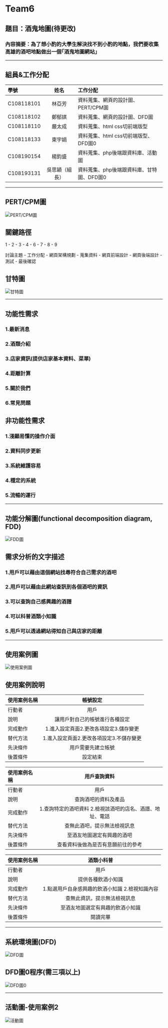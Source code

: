 # Team6

## 題目：酒鬼地圖(待更改)
### 內容摘要：為了想小酌的大學生解決找不到小酌的地點，我們要收集高雄的酒吧地點做出一個｢酒鬼地圖網站」


---
## 組員&工作分配
|學號|姓名|工作分配|
|:---|:---:|:---|
|C108118101|林亞芳|資料蒐集、網頁的設計圖、PERT/CPM圖|
|C108118102|鄭郁娸|資料蒐集、網頁的設計圖、DFD圖|
|C108118110|嚴太成|資料蒐集、html css切前端版型|
|C108118133|東宇娟|資料蒐集、html css切前端版型、DFD圖0|
|C108190154|楊鈞盛|資料蒐集、php後端跟資料庫、活動圖|
|C108193131|吳思穎（組長）|資料蒐集、php後端跟資料庫、甘特圖、DFD圖0|

---
## PERT/CPM圖
![PERT/CPM圖](https://github.com/Trista83z/2021-09-27/blob/main/PERT-CPM.png)

## 關鍵路徑
1 - 2 - 3 - 4 - 6 - 7 - 8 - 9

討論主題 - 工作分配 - 網頁架構規劃 - 蒐集資料 - 網頁前端設計 - 網頁後端設計 - 測試 - 最後確認 

## 甘特圖
![甘特圖](https://github.com/Trista83z/2021-09-27/blob/main/gannt.jpg)

---
## 功能性需求
### 1.最新消息
### 2.酒類介紹
### 3.店家資訊(提供店家基本資料、菜單)
### 4.距離計算
### 5.關於我們
### 6.常見問題

## 非功能性需求
### 1.淺顯易懂的操作介面
### 2.資料同步更新
### 3.系統維護容易
### 4.穩定的系統
### 5.流暢的運行
---
## 功能分解圖(functional decomposition diagram, FDD)
![FDD圖](https://github.com/Trista83z/Team6/blob/main/1025%E7%B3%BB%E7%B5%B1fdd.png)

## 需求分析的文字描述
### 1.用戶可以藉由這個網站找尋符合自己需求的酒吧
### 2.用戶可以藉由此網站查訊到各個酒吧的資訊
### 3.可以查詢自己感興趣的酒譜
### 4.可以科普酒類小知識
### 5.用戶可以透過網站得知自己與店家的距離

---
## 使用案例圖
![使用案例圖](https://github.com/Trista83z/Team6/blob/main/%E4%BD%BF%E7%94%A8%E6%A1%88%E4%BE%8B.jpeg)

## 使用案例說明
|使用案例名稱|帳號設定|
|:---|:---:|
|行動者|用戶|
|說明|讓用戶對自己的帳號進行各種設定|
|完成動作|1.進入設定頁面2.更改各項設定3.儲存變更|
|替代方法|1.進入設定頁面2.更改各項設定3.不儲存變更|
|先決條件|用戶需要先建立帳號|
|後置條件|設定結束|


|使用案例名稱|用戶查詢資料|
|:---|:---:|
|行動者|用戶|
|說明|查詢酒吧的資料及產品|
|完成動作|1.查詢特定的酒吧資料 2.檢視該酒吧的店名、酒譜、地址、電話|
|替代方法|查無此酒吧，提示無法檢視訊息|
|先決條件|至酒友地圖選定有興趣的酒吧|
|後置條件|查看資料後做為是否有意願前往的參考|


|使用案例名稱|酒類小科普|
|:---|:---:|
|行動者|用戶|
|說明|提供各種飲酒小知識|
|完成動作|1.點選用戶自身感興趣的飲酒小知識 2.檢視知識內容|
|替代方法|查無此資訊，提示無法檢視訊息|
|先決條件|至酒友地圖選定有興趣的飲酒小知識|
|後置條件|閱讀完畢|

---
## 系統環境圖(DFD)
![DFD圖](https://github.com/Trista83z/Team6/blob/main/%E7%B3%BB%E7%B5%B1%E7%92%B0%E5%A2%83%E5%9C%96(DFD).png)

## DFD圖0程序(需三項以上)
![DFD圖0](https://github.com/Trista83z/Team6/blob/main/DFD%E5%9C%960.jpeg)

---
## 活動圖-使用案例2
![活動圖](https://github.com/Trista83z/Team6/blob/main/%E6%B4%BB%E5%8B%95%E5%9C%96.png)
